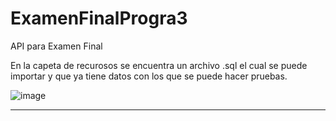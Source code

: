 # ExamenFinalProgra3
API para Examen Final

En la capeta de recurosos se encuentra un archivo .sql el cual se puede importar y que ya tiene datos con los que se puede hacer pruebas.

![image](https://github.com/Sincal200/ExamenFinalProgra3/assets/50584963/b6bfa331-530f-4f29-9975-492088f3ce24)

------

